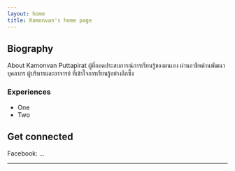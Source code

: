 ```yaml
---
layout: home
title: Kamonvan's home page
---
```


## Biography
About Kamonvan Puttapirat
ผู้ที่ถอดประสบการณ์การเรียนรู้ของตนเอง ผ่านอาชีพด้านพัฒนาบุคลากร ผู้บริหารและอาจารย์ ที่เข้าใจการเรียนรู้อย่างลึกซื้ง 
### Experiences
- One
- Two

## Get connected
Facebook: ...

-----
